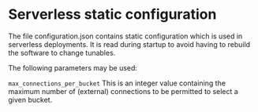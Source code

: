 # Serverless static configuration

The file configuration.json contains static configuration which is used
in serverless deployments. It is read during startup to avoid having
to rebuild the software to change tunables.

The following parameters may be used:

`max_connections_per_bucket` This is an integer value containing the maximum
number of (external) connections to be permitted to select a given bucket.
